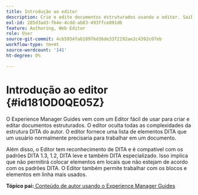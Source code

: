 ```yaml
---
title: Introdução ao editor
description: Crie e edite documentos estruturados usando o editor. Saiba como trabalhar com o editor seguindo os padrões DITA no Adobe Experience Manager Guides.
exl-id: 285d3ad3-fb4e-4cdd-ab83-493ffce891d6
feature: Authoring, Web Editor
role: User
source-git-commit: 4cb5934fab1897bd36de33f2192ae2c4392c07eb
workflow-type: tm+mt
source-wordcount: '141'
ht-degree: 0%

---
```


# Introdução ao editor {#id181OD0QE05Z}

O Experience Manager Guides vem com um Editor fácil de usar para criar e editar documentos estruturados. O editor oculta todas as complexidades da estrutura DITA do autor. O editor fornece uma lista de elementos DITA que um usuário normalmente precisaria para trabalhar em um documento.

Além disso, o Editor tem reconhecimento de DITA e é compatível com os padrões DITA 1.3, 1.2, DITA leve e também DITA especializado. Isso implica que não permitirá colocar elementos em locais que não estejam de acordo com os padrões DITA. O Editor também permite trabalhar com os blocos e elementos em linha mais usados.




**Tópico pai:**[ Conteúdo de autor usando o Experience Manager Guides](authoring-content-xml-doc.md)
